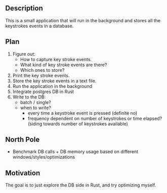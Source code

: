## Description

This is a small application that will run in the background and stores all the keystrokes events in a database.

## Plan

1. Figure out:
    * How to capture key stroke events.
    * What kind of key stroke events are there?
    * Which ones to store?
2. Print the key stroke events.
3. Store the key stroke events in a text file.
4. Run the application in the background
5. Integrate postgres DB in Rust
6. Write to the DB:
    * batch / single?
    * when to write?
        * every time a keystroke event is pressed (definite no)
        * frequency dependent on number of keystrokes or time elapsed? (siding towards number of keystrokes available)

## North Pole

- Benchmark DB calls + DB memory usage based on different windows/styles/optimizations

## Motivation

The goal is to just explore the DB side in Rust, and try optimizing myself.
